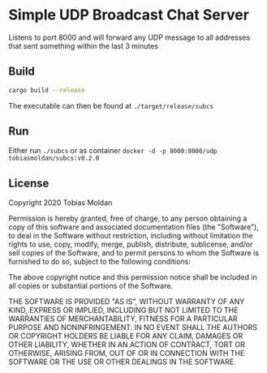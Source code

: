 # Simple UDP Broadcast Chat Server

Listens to port 8000 and will forward any UDP message to all addresses that sent something within the last 3 minutes

## Build

```bash
cargo build --release
```

The executable can then be found at `./target/release/subcs`

## Run

Either run `./subcs` or as container `docker -d -p 8000:8000/udp tobiasmoldan/subcs:v0.2.0`

## License

Copyright 2020 Tobias Moldan

Permission is hereby granted, free of charge, to any person obtaining a copy of this software and associated documentation files (the "Software"), to deal in the Software without restriction, including without limitation the rights to use, copy, modify, merge, publish, distribute, sublicense, and/or sell copies of the Software, and to permit persons to whom the Software is furnished to do so, subject to the following conditions:

The above copyright notice and this permission notice shall be included in all copies or substantial portions of the Software.

THE SOFTWARE IS PROVIDED "AS IS", WITHOUT WARRANTY OF ANY KIND, EXPRESS OR IMPLIED, INCLUDING BUT NOT LIMITED TO THE WARRANTIES OF MERCHANTABILITY, FITNESS FOR A PARTICULAR PURPOSE AND NONINFRINGEMENT. IN NO EVENT SHALL THE AUTHORS OR COPYRIGHT HOLDERS BE LIABLE FOR ANY CLAIM, DAMAGES OR OTHER LIABILITY, WHETHER IN AN ACTION OF CONTRACT, TORT OR OTHERWISE, ARISING FROM, OUT OF OR IN CONNECTION WITH THE SOFTWARE OR THE USE OR OTHER DEALINGS IN THE SOFTWARE.

